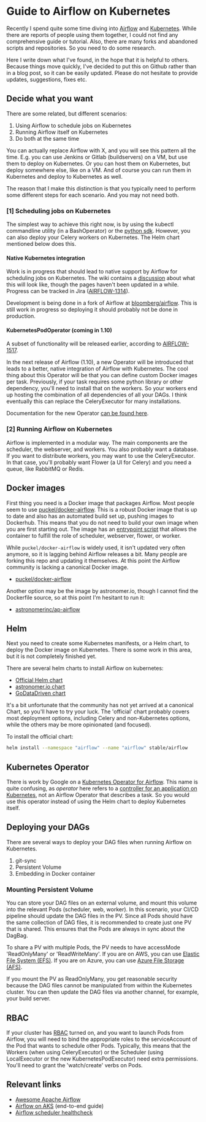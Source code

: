 # Guide to Airflow on Kubernetes

Recently I spend quite some time diving into [Airflow](https://airflow.incubator.apache.org/) and [Kubernetes](https://kubernetes.io). While there are reports of people using them together, I could not find any comprehensive guide or tutorial. Also, there are many forks and abandoned scripts and repositories. So you need to do some research.

Here I write down what I've found, in the hope that it is helpful to others. Because things move quickly, I've decided to put this on Github rather than in a blog post, so it can be easily updated. Please do not hesitate to provide updates, suggestions, fixes etc.

## Decide what you want
There are some related, but different scenarios:

1. Using Airflow to schedule jobs on Kubernetes
2. Running Airflow itself on Kubernetes
3. Do both at the same time

You can actually replace Airflow with X, and you will see this pattern all the time. E.g. you can use Jenkins or Gitlab (buildservers) on a VM, but use them to deploy on Kubernetes. Or you can host them on Kubernetes, but deploy somewhere else, like on a VM. And of course you can run them in Kubernetes and deploy to Kubernetes as well.

The reason that I make this distinction is that you typically need to perform some different steps for each scenario. And you may not need both.

### [1] Scheduling jobs on Kubernetes

The simplest way to achieve this right now, is by using the kubectl commandline utility (in a BashOperator) or the [python sdk](https://github.com/kubernetes-client/python).
However, you can also deploy your Celery workers on Kubernetes. The Helm chart mentioned below does this.

#### Native Kubernetes integration
Work is in progress that should lead to native support by Airflow for scheduling jobs on Kubernetes. The wiki contains a [discussion](https://cwiki.apache.org/confluence/pages/viewpage.action?pageId=71013666) about what this will look like, though the pages haven't been updated in a while. Progress can be tracked in Jira ([AIRFLOW-1314](https://issues.apache.org/jira/browse/AIRFLOW-1314)).

Development is being done in a fork of Airflow at [bloomberg/airflow](https://github.com/bloomberg/airflow). This is still work in progress so deploying it should probably not be done in production.



#### KubernetesPodOperator (coming in 1.10)
A subset of functionality will be released earlier, according to [AIRFLOW-1517](https://issues.apache.org/jira/browse/AIRFLOW-1517).

In the next release of Airflow (1.10), a new Operator will be introduced that leads to a better, native integration of Airflow with Kubernetes. The cool thing about this Operator will be that you can define custom Docker images per task. 
Previously, if your task requires some python library or other dependency, you'll need to install that on the workers. So your workers end up hosting the combination of all dependencies of all your DAGs.
I think eventually this can replace the CeleryExecutor for many installations.

Documentation for the new Operator [can be found here](https://github.com/apache/incubator-airflow/blob/master/docs/kubernetes.rst).



### [2] Running Airflow on Kubernetes
Airflow is implemented in a modular way. The main components are the scheduler, the webserver, and workers.
You also probably want a database.
If you want to distribute workers, you may want to use the CeleryExecutor. In that case, you'll probably want Flower (a UI for Celery) and you need a queue, like RabbitMQ or Redis.



## Docker images
First thing you need is a Docker image that packages Airflow. Most people seem to use [puckel/docker-airflow](https://github.com/puckel/docker-airflow). This is a robust Docker image that is up to date and also has an automated build set up, pushing images to Dockerhub. This means that you do not need to build your own image when you are first starting out. The image has an [entrypoint script](https://github.com/puckel/docker-airflow/blob/master/script/entrypoint.sh) that allows the container to fulfill the role of scheduler, webserver, flower, or worker.

While `puckel/docker-airflow` is widely used, it isn't updated very often anymore, so it is lagging behind Airflow releases a bit. Many people are forking this repo and updating it themselves. At this point the Airflow community is lacking a canonical Docker image.

* [puckel/docker-airflow](https://hub.docker.com/r/puckel/docker-airflow)

Another option may be the image by astronomer.io, though I cannot find the Dockerfile source, so at this point I'm hesitant to run it:

* [astronomerinc/ap-airflow](https://hub.docker.com/r/astronomerinc/ap-airflow)


## Helm
Next you need to create some Kubernetes manifests, or a Helm chart, to deploy the Docker image on Kubernetes. There is some work in this area, but it is not completely finished yet. 

There are several helm charts to install Airflow on kubernetes:

* [Official Helm chart](https://github.com/helm/charts/tree/master/stable/airflow)
* [astronomer.io chart](https://github.com/astronomer/helm.astronomer.io/tree/master/charts/airflow)
* [GoDataDriven chart](https://github.com/godatadriven/airflow-helm)

It's a bit unfortunate that the community has not yet arrived at a canonical Chart, so you'll have to try your luck. The 'official' chart probably covers most deployment options, including Celery and non-Kubernetes options, while the others may be more opinionated (and focused).

To install the official chart: 

```bash
helm install --namespace "airflow" --name "airflow" stable/airflow
```  

## Kubernetes Operator

There is work by Google on a [Kubernetes Operator for Airflow](https://github.com/GoogleCloudPlatform/airflow-operator). This name is quite confusing, as *operator* here refers to a [controller for an application on Kubernetes](https://coreos.com/blog/introducing-operators.html), not an Airflow Operator that describes a task. So you would use this operator instead of using the Helm chart to deploy Kubernetes itself.




## Deploying your DAGs
There are several ways to deploy your DAG files when running Airflow on Kubernetes.

1. git-sync
2. Persistent Volume
3. Embedding in Docker container

### Mounting Persistent Volume
You can store your DAG files on an external volume, and mount this volume into the relevant Pods
(scheduler, web, worker). In this scenario, your CI/CD pipeline should update the DAG files in the 
PV.
Since all Pods should have the same collection of DAG files, it is recommended to create just one PV
that is shared. This ensures that the Pods are always in sync about the DagBag. 

To share a PV with multiple Pods, the PV needs to have accessMode 'ReadOnlyMany' or 'ReadWriteMany'.
If you are on AWS, you can use [Elastic File System (EFS)](https://aws.amazon.com/efs/). 
If you are on Azure, you can use [Azure File Storage (AFS)](https://docs.microsoft.com/en-us/azure/aks/azure-files-dynamic-pv).

If you mount the PV as ReadOnlyMany, you get reasonable security because the DAG files cannot be manipulated from within the Kubernetes cluster. You can then update the DAG files via another channel, for example, your build server.

## RBAC
If your cluster has [RBAC](https://kubernetes.io/docs/admin/authorization/rbac/) turned on, and you want to launch Pods from Airflow, you will need to bind the appropriate roles to the serviceAccount of the Pod that wants to schedule other Pods. Typically, this means that the Workers (when using CeleryExecutor) or the Scheduler (using LocalExecutor or the new KubernetesPodExecutor) need extra permissions. You'll need to grant the 'watch/create' verbs on Pods.

## Relevant links
* [Awesome Apache Airflow](https://github.com/jghoman/awesome-apache-airflow)
* [Airflow on AKS](https://blog.godatadriven.com/airflow-on-aks) (end-to-end guide)
* [Airflow scheduler healthcheck](https://roland.de-boo.nl/airflow-healthcheck/)
